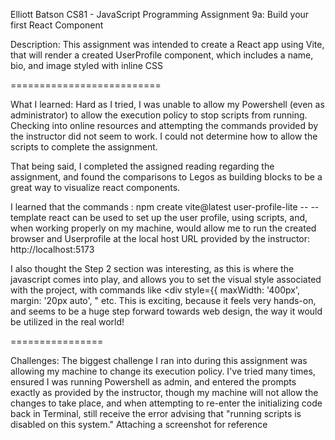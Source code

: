 Elliott Batson
CS81 - JavaScript Programming
Assignment 9a: Build your first React Component



Description: This assignment was intended to create a React app using Vite, that will render a created UserProfile component, which includes a name, bio, and image styled with inline CSS

==========================

What I learned: Hard as I tried, I was unable to allow my Powershell (even as administrator) to allow the execution policy to stop scripts from running. Checking into online resources and attempting the commands provided by the instructor did not seem to work. I could not determine how to allow the scripts to complete the assignment. 

That being said, I completed the assigned reading regarding the assignment, and found the comparisons to Legos as building blocks to be a great way to visualize react components. 

I learned that the commands : npm create vite@latest user-profile-lite -- --template react  can be used to set up the user profile, using scripts, and, when working properly on my machine, would allow me to run the created browser and Userprofile at the local host URL provided by the instructor: http://localhost:5173

I also thought the Step 2 section was interesting, as this is where the javascript comes into play, and allows you to set the visual style associated with the project, with commands like <div style={{ maxWidth: '400px', margin: '20px auto', "   etc. This is exciting, because it feels very hands-on, and seems to be a huge step forward towards web design, the way it would be utilized in the real world!

================

Challenges: The biggest challenge I ran into during this assignment was allowing my machine to change its execution policy. I've tried many times, ensured I was running Powershell as admin, and entered the prompts exactly as provided by the instructor, though my machine will not allow the changes to take place, and when attempting to re-enter the initializing code back in Terminal, still receive the error advising that "running scripts is disabled on this system." Attaching a screenshot for reference